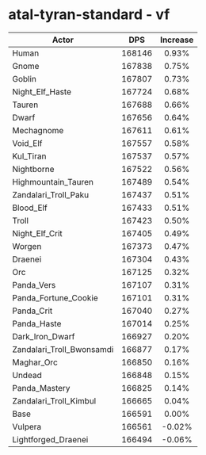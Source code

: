 # atal-tyran-standard - vf
| Actor | DPS | Increase |
|---|:---:|:---:|
|Human|168146|0.93%|
|Gnome|167838|0.75%|
|Goblin|167807|0.73%|
|Night_Elf_Haste|167724|0.68%|
|Tauren|167688|0.66%|
|Dwarf|167656|0.64%|
|Mechagnome|167611|0.61%|
|Void_Elf|167557|0.58%|
|Kul_Tiran|167537|0.57%|
|Nightborne|167522|0.56%|
|Highmountain_Tauren|167489|0.54%|
|Zandalari_Troll_Paku|167437|0.51%|
|Blood_Elf|167433|0.51%|
|Troll|167423|0.50%|
|Night_Elf_Crit|167405|0.49%|
|Worgen|167373|0.47%|
|Draenei|167304|0.43%|
|Orc|167125|0.32%|
|Panda_Vers|167107|0.31%|
|Panda_Fortune_Cookie|167101|0.31%|
|Panda_Crit|167040|0.27%|
|Panda_Haste|167014|0.25%|
|Dark_Iron_Dwarf|166927|0.20%|
|Zandalari_Troll_Bwonsamdi|166877|0.17%|
|Maghar_Orc|166850|0.16%|
|Undead|166848|0.15%|
|Panda_Mastery|166825|0.14%|
|Zandalari_Troll_Kimbul|166665|0.04%|
|Base|166591|0.00%|
|Vulpera|166561|-0.02%|
|Lightforged_Draenei|166494|-0.06%|
